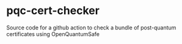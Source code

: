 # pqc-cert-checker
Source code for a github action to check a bundle of post-quantum certificates using OpenQuantumSafe
